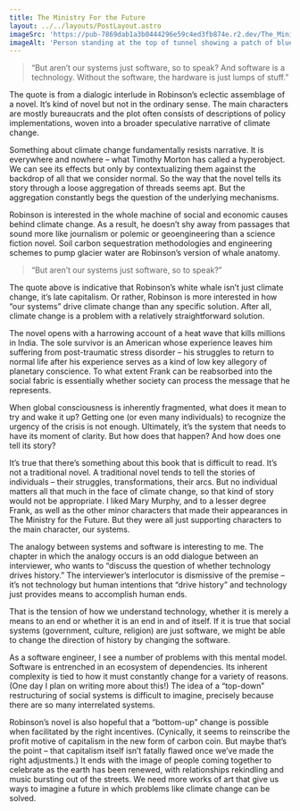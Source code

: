 ```yaml
---
title: The Ministry For the Future
layout: ../../layouts/PostLayout.astro
imageSrc: 'https://pub-7869dab1a3b0444296e59c4ed3fb874e.r2.dev/The_Ministry_for_the_Future.png'
imageAlt: 'Person standing at the top of tunnel showing a patch of blue sky with words The Ministry for the Future by Kim Stanley Robinson'
---
```


> “But aren’t our systems just software, so to speak? And software is a technology. Without the software, the hardware is just lumps of stuff.” 

The quote is from a dialogic interlude in Robinson’s eclectic assemblage of a novel. It’s kind of novel but not in the ordinary sense. The main characters are mostly bureaucrats and the plot often consists of descriptions of policy implementations, woven into a broader speculative narrative of climate change.

Something about climate change fundamentally resists narrative. It is everywhere and nowhere – what Timothy Morton has called a hyperobject. We can see its effects but only by contextualizing them against the backdrop of all that we consider normal. So the way that the novel tells its story through a loose aggregation of threads seems apt. But the aggregation constantly begs the question of the underlying mechanisms.

Robinson is interested in the whole machine of social and economic causes behind climate change. As a result, he doesn’t shy away from passages that sound more like journalism or polemic or geoengineering than a science fiction novel. Soil carbon sequestration methodologies and engineering schemes to pump glacier water are Robinson’s version of whale anatomy.

> “But aren’t our systems just software, so to speak?”

The quote above is indicative that Robinson’s white whale isn’t just climate change, it’s late capitalism. Or rather, Robinson is more interested in how “our systems” drive climate change than any specific solution. After all, climate change is a problem with a relatively straightforward solution. 

The novel opens with a harrowing account of a heat wave that kills millions in India. The sole survivor is an American whose experience leaves him suffering from post-traumatic stress disorder – his struggles to return to normal life after his experience serves as a kind of low key allegory of planetary conscience. To what extent Frank can be reabsorbed into the social fabric is essentially whether society can process the message that he represents.

When global consciousness is inherently fragmented, what does it mean to try and wake it up? Getting one (or even many individuals) to recognize the urgency of the crisis is not enough. Ultimately, it’s the system that needs to have its moment of clarity. But how does that happen? And how does one tell its story?

It’s true that there’s something about this book that is difficult to read. It’s not a traditional novel. A traditional novel tends to tell the stories of individuals – their struggles, transformations, their arcs. But no individual matters all that much in the face of climate change, so that kind of story would not be appropriate. I liked Mary Murphy, and to a lesser degree Frank, as well as the other minor characters that made their appearances in The Ministry for the Future. But they were all just supporting characters to the main character, our systems.
	
The analogy between systems and software is interesting to me. The chapter in which the analogy occurs is an odd dialogue between an interviewer, who wants to “discuss the question of whether technology drives history.” The interviewer’s interlocutor is dismissive of the premise – it’s not technology but human intentions that “drive history” and technology just provides means to accomplish human ends.

That is the tension of how we understand technology, whether it is merely a means to an end or whether it is an end in and of itself. If it is true that social systems (government, culture, religion) are just software, we might be able to change the direction of history by changing the software.

As a software engineer, I see a number of problems with this mental model. Software is entrenched in an ecosystem of dependencies. Its inherent complexity is tied to how it must constantly change for a variety of reasons. (One day I plan on writing more about this!) The idea of a “top-down” restructuring of social systems is difficult to imagine, precisely because there are so many interrelated systems.

Robinson’s novel is also hopeful that a “bottom-up” change is possible when facilitated by the right incentives. (Cynically, it seems to reinscribe the profit motive of capitalism in the new form of carbon coin. But maybe that’s the point – that capitalism itself isn’t fatally flawed once we’ve made the right adjustments.) It ends with the image of people coming together to celebrate as the earth has been renewed, with relationships rekindling and music bursting out of the streets. We need more works of art that give us ways to imagine a future in which problems like climate change can be solved.


